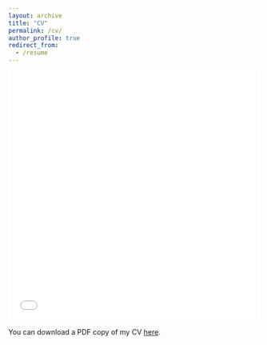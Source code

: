 ```yaml
---
layout: archive
title: "CV"
permalink: /cv/
author_profile: true
redirect_from:
  - /resume
---
```


<iframe src="/files/pdf/brouwer_cv_9_16_25.pdf" width="100%" height="500" frameborder="no" border="0" marginwidth="0" marginheight="0"></iframe>

You can download a PDF copy of my CV [here](/files/pdf/brouwer_cv_9_16_25.pdf).
